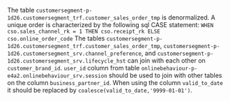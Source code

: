 The table `customersegment-p-1d26.customersegment_trf.customer_sales_order_tmp` is denormalized. A unique order is characterized by the following sql CASE statement: ```WHEN cso.sales_channel_rk = 1 THEN cso.receipt_rk ELSE cso.online_order_code```
The tables `customersegment-p-1d26.customersegment_trf.customer_sales_order_tmp`, `customersegment-p-1d26.customersegment_srv.channel_preference`, and `customersegment-p-1d26.customersegment_srv.lifecycle_hst` can join with each other on `customer_brand_id`. `user_id` column from table `onlinebehaviour-p-e4a2.onlinebehaviour_srv.session` should be used to join with other tables on the column `business_partner_id`. When using the column `valid_to_date` it should be replaced by `coalesce(valid_to_date,'9999-01-01')`.
